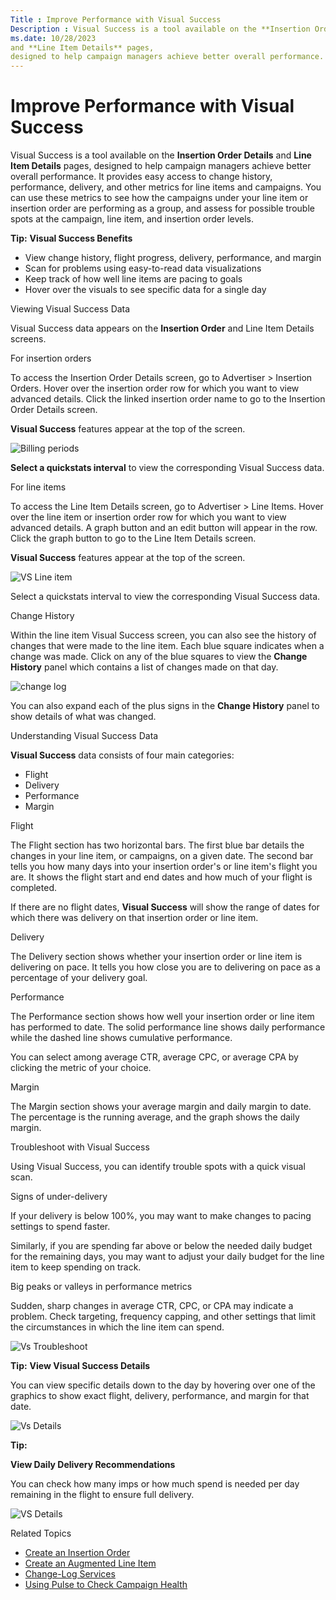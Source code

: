 ```yaml
---
Title : Improve Performance with Visual Success
Description : Visual Success is a tool available on the **Insertion Order Details**
ms.date: 10/28/2023
and **Line Item Details** pages,
designed to help campaign managers achieve better overall performance.
---
```



# Improve Performance with Visual Success



Visual Success is a tool available on the **Insertion Order Details**
and **Line Item Details** pages,
designed to help campaign managers achieve better overall performance.
It provides easy access to change history, performance, delivery, and
other metrics for line items and campaigns. You can use these metrics to
see how the campaigns under your line item or insertion order are
performing as a group, and assess for possible trouble spots at the
campaign, line item, and insertion order levels.



<b>Tip:</b> **Visual Success Benefits**

- View change history, flight progress, delivery, performance, and
  margin
- Scan for problems using easy-to-read data visualizations
- Keep track of how well line items are pacing to goals
- Hover over the visuals to see specific data for a single day



Viewing Visual Success Data

Visual Success data appears on the **Insertion Order** and
Line Item Details screens.

For insertion orders

To access the Insertion Order Details
screen, go to
Advertiser
 \>  Insertion Orders.
Hover over the insertion order row for which you want to view advanced
details. Click the linked insertion order name to go to the
Insertion Order Details screen.

**Visual Success** features appear at the top of the screen.

![Billing periods](media/vswithbillingperiods.png)

**Select a quickstats interval** to view the corresponding Visual
Success data.

For line items

To access the Line Item Details
screen, go to
Advertiser
 \>  Line Items. Hover
over the line item or insertion order row for which you want to view
advanced details. A graph button and an edit button will appear in the
row. Click the graph button to go to the Line
Item Details screen.

**Visual Success** features appear at the top of the screen.

![VS Line item](media/vslineitem.png)


Select a quickstats interval to view the corresponding Visual Success
data.

Change History

Within the line item Visual Success
screen, you can also see the history of changes that were made to the
line item. Each blue square indicates when a change was made. Click on
any of the blue squares to view the **Change History** panel which
contains a list of changes made on that day.

![change log](media/change_log_visual_success.png)


You can also expand each of the plus signs in the **Change History**
panel to show details of what was changed.

Understanding Visual Success Data

**Visual Success** data consists of four main categories:

- Flight
- Delivery
- Performance
- Margin

Flight

The Flight section has two horizontal
bars. The first blue bar details the changes in your line item, or
campaigns, on a given date. The second bar tells you how many days into
your insertion order's or line item's flight you are. It shows the
flight start and end dates and how much of your flight is completed.

If there are no flight dates, **Visual Success** will show the range of
dates for which there was delivery on that insertion order or line item.

Delivery

The Delivery section shows whether
your insertion order or line item is delivering on pace. It tells you
how close you are to delivering on pace as a percentage of your delivery
goal.

Performance

The Performance section shows how well
your insertion order or line item has performed to date. The solid
performance line shows daily performance while the dashed line shows
cumulative performance.

You can select among average CTR, average CPC, or average CPA by
clicking the metric of your choice.

Margin

The Margin section shows your average
margin and daily margin to date. The percentage is the running average,
and the graph shows the daily margin.

Troubleshoot with Visual Success

Using Visual Success, you can identify trouble spots with a quick visual
scan.

Signs of under-delivery

If your delivery is below 100%, you may want to make changes to pacing
settings to spend faster.

Similarly, if you are spending far above or below the needed daily
budget for the remaining days, you may want to adjust your daily budget
for the line item to keep spending on track.

Big peaks or valleys in performance metrics

Sudden, sharp changes in average CTR, CPC, or CPA may indicate a
problem. Check targeting, frequency capping, and other settings that
limit the circumstances in which the line item can spend.

![Vs Troubleshoot](media/vstroubleshootperformance.png)




<b>Tip:</b> **View Visual Success Details**

You can view specific details down to the day by hovering over one of
the graphics to show exact flight, delivery, performance, and margin for
that date.

![Vs Details](media/vsdetails.png)






<b>Tip:</b>

**View Daily Delivery Recommendations**

You can check how many imps or how much spend is needed per day
remaining in the flight to ensure full delivery.

![VS Details](media/vsdetails-b.png)




Related Topics

- <a href="create-an-insertion-order.md" class="xref">Create an
  Insertion Order</a>
- <a href="create-an-augmented-line-item-ali.md" class="xref"
  title="You create augmented line items (ALIs) to define your financial relationship with an advertiser, set up targeting for an advertising campaign, and schedule your advertisements to run.">Create
  an Augmented Line Item</a>
- <a
  href="xandr-api/change-log-services.md"
  class="xref" target="_blank">Change-Log Services</a>
- <a href="using-pulse-to-check-campaign-health.md" class="xref">Using
  Pulse to Check Campaign Health</a>





